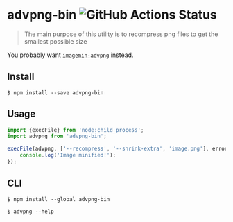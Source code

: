 # advpng-bin ![GitHub Actions Status](https://github.com/imagemin/advpng-bin/workflows/test/badge.svg?branch=main)

> The main purpose of this utility is to recompress png files to get the smallest possible size

You probably want [`imagemin-advpng`](https://github.com/imagemin/imagemin-advpng) instead.

## Install

```
$ npm install --save advpng-bin
```

## Usage

```js
import {execFile} from 'node:child_process';
import advpng from 'advpng-bin';

execFile(advpng, ['--recompress', '--shrink-extra', 'image.png'], error => {
	console.log('Image minified!');
});
```

## CLI

```
$ npm install --global advpng-bin
```

```
$ advpng --help
```
